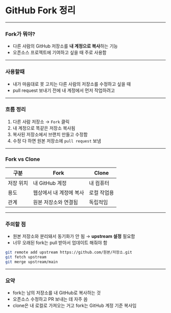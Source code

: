 # GitHub Fork 정리
---
### Fork가 뭐야?
- 다른 사람의 GitHub 저장소를 **내 계정으로 복사**하는 기능
- 오픈소스 프로젝트에 기여하고 싶을 때 주로 사용함
---
### 사용할때
- 내가 마음대로 못 고치는 다른 사람의 저장소를 수정하고 싶을 때
- pull request 보내기 전에 내 계정에서 먼저 작업하려고
---
### 흐름 정리
1. 다른 사람 저장소 → `Fork` 클릭
2. 내 계정으로 똑같은 저장소 복사됨
3. 복사된 저장소에서 브랜치 만들고 수정함
4. 수정 다 하면 원본 저장소에 `pull request` 보냄
---
### Fork vs Clone
| 구분 | Fork | Clone |
|------|------|-------|
| 저장 위치 | 내 GitHub 계정 | 내 컴퓨터 |
| 용도 | 웹상에서 내 계정에 복사 | 로컬 작업용 |
| 관계 | 원본 저장소와 연결됨 | 독립적임 |
---
### 주의할 점
- 원본 저장소와 분리돼서 동기화가 안 됨 → **upstream 설정** 필요함
- 너무 오래된 fork는 pull 받아서 업데이트 해줘야 함
```bash
git remote add upstream https://github.com/원본/저장소.git
git fetch upstream
git merge upstream/main
```
---
### 요약
- fork는 남의 저장소를 내 GitHub로 복사하는 것
- 오픈소스 수정하고 PR 보내는 데 자주 씀
- clone은 내 로컬로 가져오는 거고 fork는 GitHub 계정 기준 복사임
